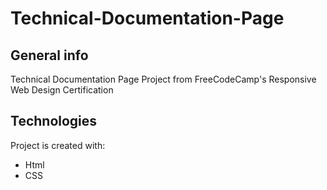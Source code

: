 # Technical-Documentation-Page

## General info
Technical Documentation Page Project from FreeCodeCamp's Responsive  Web Design Certification 

## Technologies
Project is created with:
* Html
* CSS
